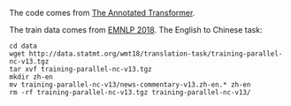 The code comes from [The Annotated Transformer](https://nlp.seas.harvard.edu/annotated-transformer/).

The train data comes from [EMNLP 2018](https://statmt.org/wmt18/translation-task.html). The English to Chinese task:
```
cd data
wget http://data.statmt.org/wmt18/translation-task/training-parallel-nc-v13.tgz
tar xvf training-parallel-nc-v13.tgz
mkdir zh-en
mv training-parallel-nc-v13/news-commentary-v13.zh-en.* zh-en
rm -rf training-parallel-nc-v13.tgz training-parallel-nc-v13/
```
